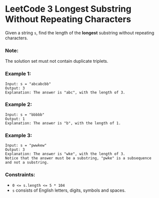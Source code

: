 # LeetCode 3 Longest Substring Without Repeating Characters

Given a string `s`, find the length of the **longest** substring
 without repeating characters.

### Note:

The solution set must not contain duplicate triplets.

### Example 1:
```
Input: s = "abcabcbb"
Output: 3
Explanation: The answer is "abc", with the length of 3.
```

### Example 2:
```
Input: s = "bbbbb"
Output: 1
Explanation: The answer is "b", with the length of 1.
```

### Example 3:
```
Input: s = "pwwkew"
Output: 3
Explanation: The answer is "wke", with the length of 3.
Notice that the answer must be a substring, "pwke" is a subsequence and not a substring.
```

### Constraints:
* ```0 <= s.length <= 5 * 104```
* `s` consists of English letters, digits, symbols and spaces.